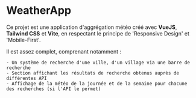 # WeatherApp
Ce projet est une application d'aggrégation météo créé avec **VueJS**, **Tailwind CSS** et **Vite**, 
en respectant le principe de 'Responsive Design' et 'Mobile-First'.

Il est assez complet, comprenant notamment :

    - Un système de recherche d'une ville, d'un village via une barre de recherche
    - Section affichant les résultats de recherche obtenus auprès de différentes API
    - Affichage de la météo de la journée et de la semaine pour chacune des recherches (si l'API le permet)
